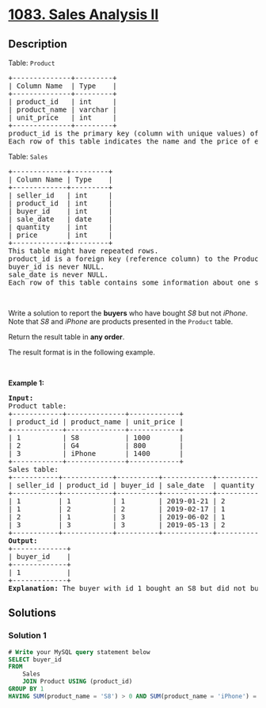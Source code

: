 # [1083. Sales Analysis II](https://leetcode.com/problems/sales-analysis-ii)


## Description

<p>Table: <code>Product</code></p>

<pre>
+--------------+---------+
| Column Name  | Type    |
+--------------+---------+
| product_id   | int     |
| product_name | varchar |
| unit_price   | int     |
+--------------+---------+
product_id is the primary key (column with unique values) of this table.
Each row of this table indicates the name and the price of each product.
</pre>

<p>Table: <code>Sales</code></p>

<pre>
+-------------+---------+
| Column Name | Type    |
+-------------+---------+
| seller_id   | int     |
| product_id  | int     |
| buyer_id    | int     |
| sale_date   | date    |
| quantity    | int     |
| price       | int     |
+-------------+---------+
This table might have repeated rows.
product_id is a foreign key (reference column) to the Product table.
buyer_id is never NULL. 
sale_date is never NULL. 
Each row of this table contains some information about one sale.
</pre>

<p>&nbsp;</p>

<p>Write a solution to&nbsp;report&nbsp;the <strong>buyers</strong> who have bought <em>S8</em> but not <em>iPhone</em>. Note that <em>S8</em> and <em>iPhone</em> are products presented in the <code>Product</code> table.</p>

<p>Return the result table in <strong>any order</strong>.</p>

<p>The result format is in the following example.</p>

<p>&nbsp;</p>
<p><strong class="example">Example 1:</strong></p>

<pre>
<strong>Input:</strong> 
Product table:
+------------+--------------+------------+
| product_id | product_name | unit_price |
+------------+--------------+------------+
| 1          | S8           | 1000       |
| 2          | G4           | 800        |
| 3          | iPhone       | 1400       |
+------------+--------------+------------+
Sales table:
+-----------+------------+----------+------------+----------+-------+
| seller_id | product_id | buyer_id | sale_date  | quantity | price |
+-----------+------------+----------+------------+----------+-------+
| 1         | 1          | 1        | 2019-01-21 | 2        | 2000  |
| 1         | 2          | 2        | 2019-02-17 | 1        | 800   |
| 2         | 1          | 3        | 2019-06-02 | 1        | 800   |
| 3         | 3          | 3        | 2019-05-13 | 2        | 2800  |
+-----------+------------+----------+------------+----------+-------+
<strong>Output:</strong> 
+-------------+
| buyer_id    |
+-------------+
| 1           |
+-------------+
<strong>Explanation:</strong> The buyer with id 1 bought an S8 but did not buy an iPhone. The buyer with id 3 bought both.
</pre>

## Solutions

### Solution 1

<!-- tabs:start -->

```sql
# Write your MySQL query statement below
SELECT buyer_id
FROM
    Sales
    JOIN Product USING (product_id)
GROUP BY 1
HAVING SUM(product_name = 'S8') > 0 AND SUM(product_name = 'iPhone') = 0;
```

<!-- tabs:end -->

<!-- end -->
